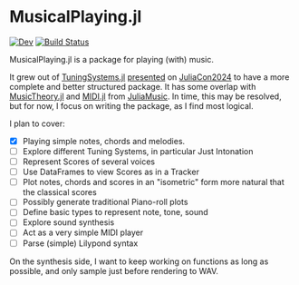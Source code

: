 # MusicalPlaying.jl

<!--- [![Stable](https://img.shields.io/badge/docs-stable-blue.svg)](https://tp2750.github.io/MusicalPlaying.jl/stable/) --->
[![Dev](https://img.shields.io/badge/docs-dev-blue.svg)](https://tp2750.github.io/MusicalPlaying.jl/dev/)
[![Build Status](https://github.com/tp2750/MusicalPlaying.jl/actions/workflows/CI.yml/badge.svg?branch=main)](https://github.com/tp2750/MusicalPlaying.jl/actions/workflows/CI.yml?query=branch%3Amain)

MusicalPlaying.jl is a package for playing (with) music.

It grew out of [TuningSystems.jl](https://github.com/tp2750/TuningSystems.jl) [presented](https://youtu.be/6Te9rThZaa4?list=PLP8iPy9hna6R5gUZLbSZCZTGJ0uncLBfi&t=11909) on [JuliaCon2024](https://pretalx.com/juliacon2024/speaker/UPFEMA/) to have a more complete and better structured package. 
It has some overlap with [MusicTheory.jl](https://github.com/JuliaMusic/MusicTheory.jl) and [MIDI.jl](https://github.com/JuliaMusic/MIDI.jl) from [JuliaMusic](https://github.com/JuliaMusic). 
In time, this may be resolved, but for now, I focus on writing the package, as I find most logical.

I plan to cover:

- [X] Playing simple notes, chords and melodies.
- [ ] Explore different Tuning Systems, in particular Just Intonation
- [ ] Represent Scores of several voices
- [ ] Use DataFrames to view Scores as in a Tracker
- [ ] Plot notes, chords and scores in an "isometric" form more natural that the classical scores
- [ ] Possibly generate traditional Piano-roll plots
- [ ] Define basic types to represent note, tone, sound
- [ ] Explore sound synthesis
- [ ] Act as a very simple MIDI player
- [ ] Parse (simple) Lilypond syntax

On the synthesis side, I want to keep working on functions as long as possible, and only sample just before rendering to WAV.
